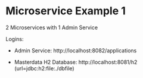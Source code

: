 # Microservice Example 1
 2 Microservices with 1 Admin Service
 

 Logins:
 
 - Admin Service: http://localhost:8082/applications
 
 - Masterdata H2 Database: http://localhost:8081/h2  (url=jdbc:h2:file:./dbfile)
 
